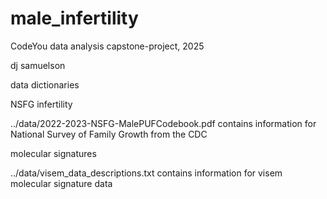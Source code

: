 # male\_infertility

CodeYou data analysis capstone-project, 2025

dj samuelson



data dictionaries



NSFG infertility

../data/2022-2023-NSFG-MalePUFCodebook.pdf contains information for National Survey of Family Growth from the CDC



molecular signatures

../data/visem\_data\_descriptions.txt contains information for visem molecular signature data








